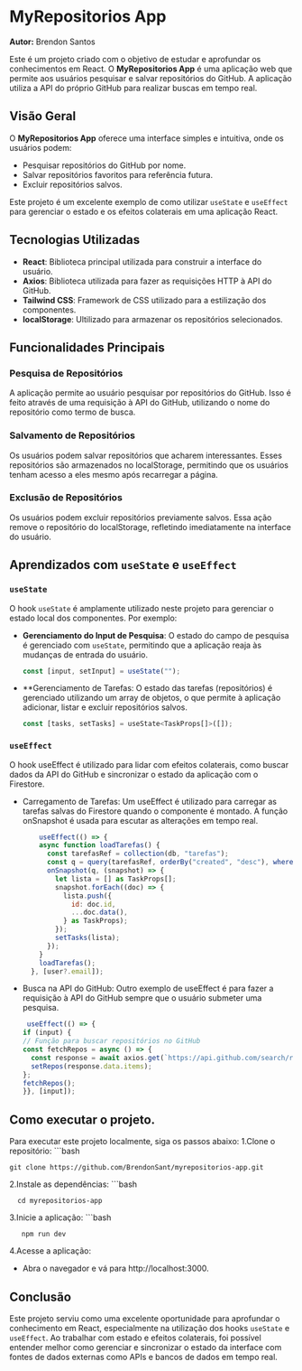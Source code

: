 # MyRepositorios App

**Autor:** Brendon Santos

Este é um projeto criado com o objetivo de estudar e aprofundar os conhecimentos em React. O **MyRepositorios App** é uma aplicação web que permite aos usuários pesquisar e salvar repositórios do GitHub. A aplicação utiliza a API do próprio GitHub para realizar buscas em tempo real.

## Visão Geral

O **MyRepositorios App** oferece uma interface simples e intuitiva, onde os usuários podem:

- Pesquisar repositórios do GitHub por nome.
- Salvar repositórios favoritos para referência futura.
- Excluir repositórios salvos.

Este projeto é um excelente exemplo de como utilizar `useState` e `useEffect` para gerenciar o estado e os efeitos colaterais em uma aplicação React.

## Tecnologias Utilizadas

- **React**: Biblioteca principal utilizada para construir a interface do usuário.
- **Axios**: Biblioteca utilizada para fazer as requisições HTTP à API do GitHub.
- **Tailwind CSS**: Framework de CSS utilizado para a estilização dos componentes.
- **localStorage**: Ultilizado para armazenar os repositórios selecionados.


## Funcionalidades Principais

### Pesquisa de Repositórios

A aplicação permite ao usuário pesquisar por repositórios do GitHub. Isso é feito através de uma requisição à API do GitHub, utilizando o nome do repositório como termo de busca.

### Salvamento de Repositórios

Os usuários podem salvar repositórios que acharem interessantes. Esses repositórios são armazenados no localStorage, permitindo que os usuários tenham acesso a eles mesmo após recarregar a página.

### Exclusão de Repositórios

Os usuários podem excluir repositórios previamente salvos. Essa ação remove o repositório do localStorage, refletindo imediatamente na interface do usuário.

## Aprendizados com `useState` e `useEffect`

### `useState`

O hook `useState` é amplamente utilizado neste projeto para gerenciar o estado local dos componentes. Por exemplo:

- **Gerenciamento do Input de Pesquisa**: O estado do campo de pesquisa é gerenciado com `useState`, permitindo que a aplicação reaja às mudanças de entrada do usuário.
  
  ```javascript
  const [input, setInput] = useState("");

- **Gerenciamento de Tarefas: O estado das tarefas (repositórios) é gerenciado utilizando um array de objetos, o que permite à aplicação adicionar, listar e excluir repositórios salvos.
  
  ```javascript
  const [tasks, setTasks] = useState<TaskProps[]>([]);

### `useEffect`

O hook useEffect é utilizado para lidar com efeitos colaterais, como buscar dados da API do GitHub e sincronizar o estado da aplicação com o Firestore.

- Carregamento de Tarefas: Um useEffect é utilizado para carregar as tarefas salvas do Firestore quando o componente é montado. A função onSnapshot é usada para escutar as alterações em tempo real.

  ```javascript
      useEffect(() => {
      async function loadTarefas() {
        const tarefasRef = collection(db, "tarefas");
        const q = query(tarefasRef, orderBy("created", "desc"), where("user", "==", user?.email));
        onSnapshot(q, (snapshot) => {
          let lista = [] as TaskProps[];
          snapshot.forEach((doc) => {
            lista.push({
              id: doc.id,
              ...doc.data(),
            } as TaskProps);
          });
          setTasks(lista);
        });
      }
      loadTarefas();
    }, [user?.email]); 

- Busca na API do GitHub: Outro exemplo de useEffect é para fazer a requisição à API do GitHub sempre que o usuário submeter uma pesquisa.
    ```javascript
     useEffect(() => {
  if (input) {
    // Função para buscar repositórios no GitHub
    const fetchRepos = async () => {
      const response = await axios.get(`https://api.github.com/search/repositories?q=${input}`);
      setRepos(response.data.items);
    };
    fetchRepos();
  }}, [input]);

## Como executar o projeto.

Para executar este projeto localmente, siga os passos abaixo:
1.Clone o repositório:
    ```bash
    
    git clone https://github.com/BrendonSant/myrepositorios-app.git
    
2.Instale as dependências:
    ```bash
  
      cd myrepositorios-app                  
       
3.Inicie a aplicação:
     ```bash
     
       npm run dev

4.Acesse a aplicação:

  * Abra o navegador e vá para http://localhost:3000.

## Conclusão

Este projeto serviu como uma excelente oportunidade para aprofundar o conhecimento em React, especialmente na utilização dos hooks `useState` e `useEffect`. Ao trabalhar com estado e efeitos colaterais, foi possível entender melhor como gerenciar e sincronizar o estado da interface com fontes de dados externas como APIs e bancos de dados em tempo real.


  
  





  
  

